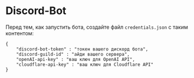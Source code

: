 # Discord-Bot
Перед тем, как запустить бота, создайте файл `credentials.json` с таким контентом:

```
{
    "discord-bot-token" : "токен вашего дискорд бота",
    "discord-guild-id" : "айди вашего сервера",
    "openAI-api-key" : "ваш ключ для OpenAI API",
    "cloudflare-api-key" : "ваш ключ для Cloudflare API"
}
```